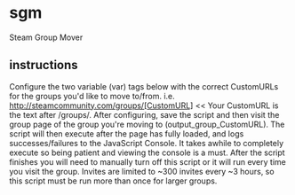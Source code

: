 # sgm
Steam Group Mover

##  instructions
 Configure the two variable (var) tags below with the correct CustomURLs for the groups you'd like to move to/from.
 i.e. http://steamcommunity.com/groups/[CustomURL] << Your CustomURL is the text after /groups/.
 After configuring, save the script and then visit the group page of the group you're moving to (output_group_CustomURL).
 The script will then execute after the page has fully loaded, and logs successes/failures to the JavaScript Console.
 It takes awhile to completely execute so being patient and viewing the console is a must.
 After the script finishes you will need to manually turn off this script or it will run every time you visit the group.
 Invites are limited to ~300 invites every ~3 hours, so this script must be run more than once for larger groups.
